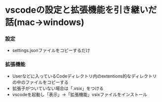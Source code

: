 # vscodeの設定と拡張機能を引き継いだ話(mac->windows)
### 設定
- settings.jsonファイルをコピーするだけ
### 拡張機能
- Userなどに入っているCodeディレクトリ内のextentions的なディレクトリの中のファイルをコピーする
- 拡張子がついていない場合は「.vsix」をつける
- vscodeを起動し「表示」->「拡張機能」vsixファイルをインストール